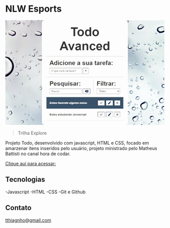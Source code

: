 # NLW Esports

![preview](./img/Todo.jpg)

> Trilha Explore

Projeto Todo, desenvolvido com javascript, HTML e CSS, focado em amarzenar itens inseridos pelo usuário, projeto ministrado pelo Matheus Battisti no canal hora de codar.

[Clique aui para acessar:](https://thiago-santos-sousa.github.io/Todo-Avanced/)

## 	Tecnologias

-Javascript
-HTML
-CSS
-Git e Github

## 	Contato

tthiagnho@gmail.com
